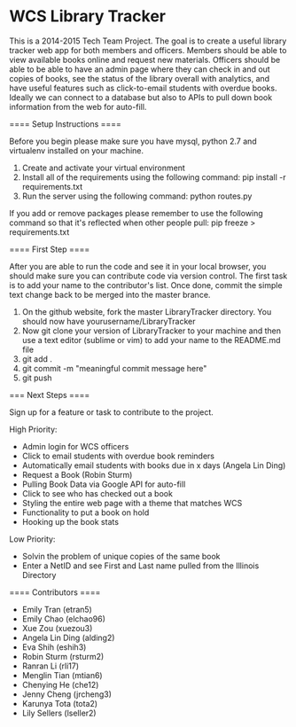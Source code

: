 WCS Library Tracker 
=============

This is a 2014-2015 Tech Team Project. 
The goal is to create a useful library tracker web app for both members and officers. Members should be able to view available books online and request new materials. Officers should be able to be able to have an admin page where they can check in and out copies of books, see the status of the library overall with analytics, and have useful features such as click-to-email students with overdue books. Ideally we can connect to a database but also to APIs to pull down book information from the web for auto-fill. 

==== Setup Instructions ====

Before you begin please make sure you have mysql, python 2.7 and virtualenv installed on your machine.

1. Create and activate your virtual environment
2. Install all of the requirements using the following command:
pip install -r requirements.txt
3. Run the server using the following command:
python routes.py

If you add or remove packages please remember to use the following command so that it's reflected when other people pull:
pip freeze > requirements.txt

==== First Step ====

After you are able to run the code and see it in your local browser,
you should make sure you can contribute code via version control. 
The first task is to add your name to the contributor's list. 
Once done, commit the simple text change back to be merged into the master brance. 

1. On the github website, fork the master LibraryTracker directory. You should now have yourusername/LibraryTracker
2. Now git clone your version of LibraryTracker to your machine and then use a text editor (sublime or vim) to add your name to the README.md file
3. git add . 
4. git commit -m "meaningful commit message here"
5. git push

=== Next Steps ====

Sign up for a feature or task to contribute to the project.

High Priority: 

- Admin login for WCS officers 
- Click to email students with overdue book reminders 
- Automatically email students with books due in x days (Angela Lin Ding)
- Request a Book (Robin Sturm)
- Pulling Book Data via Google API for auto-fill
- Click to see who has checked out a book
- Styling the entire web page with a theme that matches WCS
- Functionality to put a book on hold 
- Hooking up the book stats 

Low Priority: 
- Solvin the problem of unique copies of the same book 
- Enter a NetID and see First and Last name pulled from the Illinois Directory

==== Contributors ====

- Emily Tran (etran5)
- Emily Chao (elchao96)
- Xue Zou (xuezou3)
- Angela Lin Ding (alding2)
- Eva Shih (eshih3)
- Robin Sturm (rsturm2)
- Ranran Li (rli17)
- Menglin Tian (mtian6)
- Chenying He (che12)
- Jenny Cheng (jrcheng3)
- Karunya Tota (tota2)
- Lily Sellers (lseller2)


